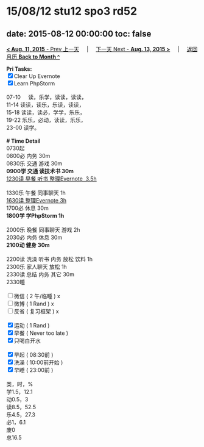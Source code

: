 # 15/08/12 stu12 spo3 rd52

date: 2015-08-12 00:00:00
toc: false
---
[**< Aug. 11, 2015** - Prev 上一天](/lifelogs/2015/08/d11.html) &nbsp; &nbsp; | &nbsp; &nbsp; [下一天 Next - **Aug. 13, 2015 >**](/lifelogs/2015/08/d13.html) &nbsp; &nbsp; |  &nbsp; &nbsp; [返回月历 **Back to Month ^**](/lifelogs/2015/08/index.html)
<br/><div><strong>Pri Tasks:</strong></div><div><input checked="true" type="checkbox"/>Clear Up Evernote</div><div><input checked="true" type="checkbox"/>Learn PhpStorm<br/></div><div><br/></div><div>07-10     读，乐学，读读，读读，</div><div>11-14 读读，读乐，乐读，读读，</div><div>15-18 读读，读必，学学，乐乐，</div><div>19-22 乐乐，必动，读读，乐乐，</div><div>23-00 读学。</div><div><br/></div><div><b># Time Detail</b></div><div>0730起</div><div>0800必 内务 30m</div><div>0830乐 交通 游戏 30m</div><div><b>0900学 交通 读技术书 30m</b></div><div><u>1230读 早餐 听书 整理Evernote  3.5h</u></div><div><br clear="none"/></div><div>1330乐 午餐 同事聊天 1h</div><div><u>1630读 整理Evernote 3h</u></div><div>1700必 休息 30m</div><div><b>1800学 学PhpStorm 1h</b></div><div><br/></div><div>2000乐 晚餐 同事聊天 游戏 2h</div><div>2030必 内务 休息 30m</div><div><b>2100动 健身 30m</b></div><div><br/></div><div>2200读 洗澡 听书 内务 放松 饮料 1h</div><div>2300乐 家人聊天 放松 1h</div><div>2330读 总结 内务 其它 30m</div><div>2330睡</div><div><br/></div><div><input type="checkbox"/>微信 ( 2 午/临睡 ) x</div><div><input type="checkbox"/>微博 ( 1 Rand ) x</div><div><input type="checkbox"/>反省 ( 复习框架 ) x</div><div><br/></div><div><div><input checked="true" type="checkbox"/>运动 ( 1 Rand ) </div><div><input checked="true" type="checkbox"/>早餐 ( Never too late ) </div></div><div><input checked="true" type="checkbox"/>只喝白开水 </div><div><br/></div><div><input checked="true" type="checkbox"/>早起 ( 08:30前 ) </div><div><input checked="true" type="checkbox"/>洗澡 ( 10:00前开始 ) <br/></div><div><input checked="true" type="checkbox"/>早睡 ( 23:00前 ) </div><div><br clear="none"/></div><div>类，时，%</div><div>学1.5，12.1</div><div>动0.5，3</div><div>读8.5，52.5</div><div>乐4.5，27.3</div><div>必1，6.1</div><div>废0</div><div>总16.5</div>
